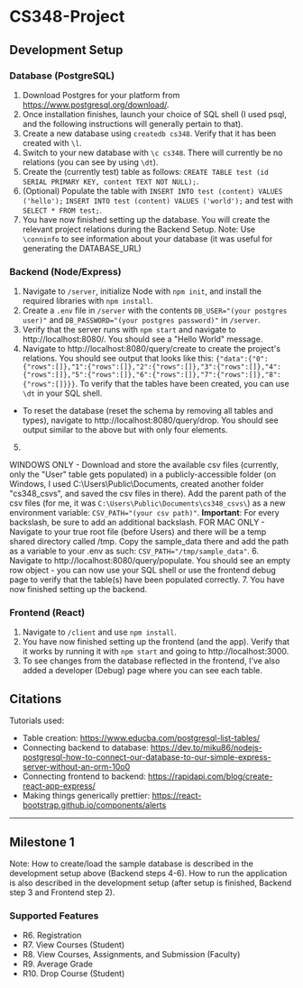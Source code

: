 # CS348-Project

## Development Setup
### Database (PostgreSQL)
1. Download Postgres for your platform from https://www.postgresql.org/download/. 
2. Once installation finishes, launch your choice of SQL shell (I used psql, and the following instructions will generally pertain to that). 
3. Create a new database using `createdb cs348`. Verify that it has been created with `\l`.
4. Switch to your new database with `\c cs348`. There will currently be no relations (you can see by using `\dt`).
5. Create the (currently test) table as follows: `CREATE TABLE test (id SERIAL PRIMARY KEY, content TEXT NOT NULL);`.
6. (Optional) Populate the table with `INSERT INTO test (content) VALUES ('hello');` `INSERT INTO test (content) VALUES ('world');` and test with `SELECT * FROM test;`.
7. You have now finished setting up the database. You will create the relevant project relations during the Backend Setup.
Note: Use `\conninfo` to see information about your database (it was useful for generating the DATABASE_URL)

### Backend (Node/Express)
1. Navigate to `/server`, initialize Node with `npm init`, and install the required libraries with `npm install`.
2. Create a `.env` file in `/server` with the contents `DB_USER="(your postgres user)"` and `DB_PASSWORD="(your postgres password)"` in `/server`.
3. Verify that the server runs with `npm start` and navigate to http://localhost:8080/. You should see a "Hello World" message.
4. Navigate to http://localhost:8080/query/create to create the project's relations. You should see output that looks like this: `{"data":{"0":{"rows":[]},"1":{"rows":[]},"2":{"rows":[]},"3":{"rows":[]},"4":{"rows":[]},"5":{"rows":[]},"6":{"rows":[]},"7":{"rows":[]},"8":{"rows":[]}}}`. To verify that the tables have been created, you can use `\dt` in your SQL shell.
* To reset the database (reset the schema by removing all tables and types), navigate to http://localhost:8080/query/drop. You should see output similar to the above but with only four elements.
5. 
WINDOWS ONLY - Download and store the available csv files (currently, only the "User" table gets populated) in a publicly-accessible folder (on Windows, I used C:\Users\Public\Documents, created another folder "cs348_csvs", and saved the csv files in there). Add the parent path of the csv files (for me, it was `C:\Users\Public\Documents\cs348_csvs\`) as a new environment variable: `CSV_PATH="(your csv path)"`. **Important**: For every backslash, be sure to add an additional backslash.
FOR MAC ONLY - Navigate to your true root file (before Users) and there will be a temp shared directory called /tmp. Copy the sample_data there and add the path as a variable to your .env as such: `CSV_PATH="/tmp/sample_data"`.
6. Navigate to http://localhost:8080/query/populate. You should see an empty row object - you can now use your SQL shell or use the frontend debug page to verify that the table(s) have been populated correctly.
7. You have now finished setting up the backend.

### Frontend (React)
1. Navigate to `/client` and use `npm install`.
2. You have now finished setting up the frontend (and the app). Verify that it works by running it with `npm start` and going to http://localhost:3000.
3. To see changes from the database reflected in the frontend, I've also added a developer (Debug) page where you can see each table.

## Citations
Tutorials used:
* Table creation: https://www.educba.com/postgresql-list-tables/
* Connecting backend to database: https://dev.to/miku86/nodejs-postgresql-how-to-connect-our-database-to-our-simple-express-server-without-an-orm-10o0
* Connecting frontend to backend: https://rapidapi.com/blog/create-react-app-express/
* Making things generically prettier: https://react-bootstrap.github.io/components/alerts

---

## Milestone 1
Note: How to create/load the sample database is described in the development setup above (Backend steps 4-6). How to run the application is also described in the development setup (after setup is finished, Backend step 3 and Frontend step 2).

### Supported Features
* R6. Registration
* R7. View Courses (Student)
* R8. View Courses, Assignments, and Submission (Faculty)
* R9. Average Grade
* R10. Drop Course (Student)